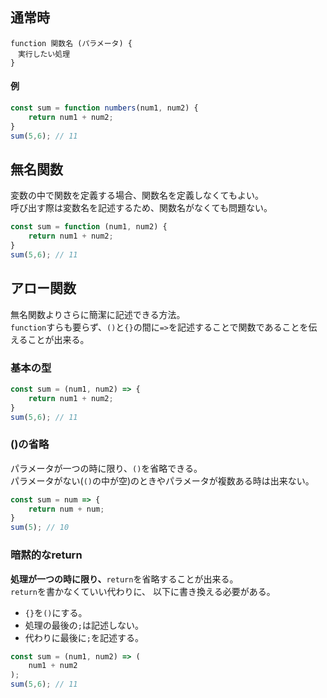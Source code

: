 ## 通常時
```
function 関数名 (パラメータ) {
　実行したい処理
}
```
#### 例
```javascript
const sum = function numbers(num1, num2) {
    return num1 + num2;
} 
sum(5,6); // 11
```

## 無名関数
変数の中で関数を定義する場合、関数名を定義しなくてもよい。  
呼び出す際は変数名を記述するため、関数名がなくても問題ない。
```javascript
const sum = function (num1, num2) {
    return num1 + num2;
} 
sum(5,6); // 11
```
## アロー関数
無名関数よりさらに簡潔に記述できる方法。  
`function`すらも要らず、`()`と`{}`の間に`=>`を記述することで関数であることを伝えることが出来る。
### 基本の型
```javascript
const sum = (num1, num2) => {
    return num1 + num2;
} 
sum(5,6); // 11
```

### ()の省略
パラメータが一つの時に限り、`()`を省略できる。  
パラメータがない(`()`の中が空)のときやパラメータが複数ある時は出来ない。
```javascript
const sum = num => {
    return num + num;
} 
sum(5); // 10
```

### 暗黙的なreturn
**処理が一つの時に限り、**`return`を省略することが出来る。  
`return`を書かなくていい代わりに、 以下に書き換える必要がある。  
- `{}`を`()`にする。
- 処理の最後の`;`は記述しない。
- 代わりに最後に`;`を記述する。
```javascript
const sum = (num1, num2) => (
    num1 + num2
);
sum(5,6); // 11
```
